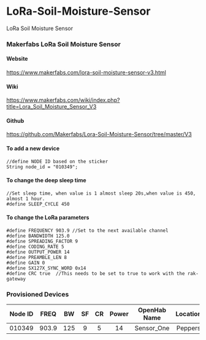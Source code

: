 # LoRa-Soil-Moisture-Sensor
LoRa Soil Moisture Sensor



### Makerfabs LoRa Soil Moisture Sensor 

#### Website

<https://www.makerfabs.com/lora-soil-moisture-sensor-v3.html>

#### Wiki

<https://www.makerfabs.com/wiki/index.php?title=Lora_Soil_Moisture_Sensor_V3>

#### Github

<https://github.com/Makerfabs/Lora-Soil-Moisture-Sensor/tree/master/V3>

#### To add a new device

	//define NODE ID based on the sticker
	String node_id = "010349";


#### To change the deep sleep time

	//Set sleep time, when value is 1 almost sleep 20s,when value is 450, almost 1 hour.
	#define SLEEP_CYCLE 450

#### To change the LoRa parameters

	#define FREQUENCY 903.9 //Set to the next available channel
	#define BANDWIDTH 125.0
	#define SPREADING_FACTOR 9
	#define CODING_RATE 5
	#define OUTPUT_POWER 14
	#define PREAMBLE_LEN 8
	#define GAIN 0
	#define SX127X_SYNC_WORD 0x14
	#define CRC true  //This needs to be set to true to work with the rak-gateway

### Provisioned Devices

| Node ID | FREQ | BW | SF | CR | Power | OpenHab Name | Location |
| :---: | :---: | :---: | :---: | :---: | :---: | :---: | :---: |
| 010349 | 903.9 | 125 | 9 | 5 | 14 | Sensor_One | Peppers |
